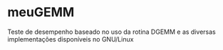 # meuGEMM
Teste de desempenho baseado no uso da rotina DGEMM e as diversas implementações disponíveis no GNU/Linux
